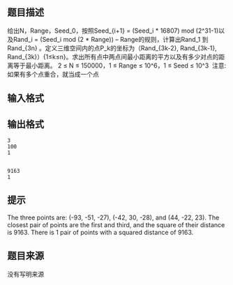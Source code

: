 


## 题目描述
给出N，Range，Seed_0，按照Seed_{i+1} = (Seed_i * 16807) mod (2^31-1)以及Rand_i = (Seed_i mod (2 * Range)) – Range的规则，计算出Rand_1 到Rand_{3n} 。定义三维空间内的点P_k的坐标为（Rand_{3k-2}, Rand_{3k-1}, Rand_{3k}）{1≤k≤n}。求出所有点中两点间最小距离的平方以及有多少对点的距离等于最小距离。 2 ≤ N ≤ 150000，1 ≤ Range ≤ 10^6，1 ≤ Seed ≤ 10^3 
注意:如果有多个点重合，就当成一个点
## 输入格式
## 输出格式

```input1
3
100
1


```

```output1
9163
1
```

## 提示
The three points are: (-93, -51, -27), (-42, 30, -28), and (44, -22, 23). The closest pair of points are the first and third, and the square of their distance is 9163. There is 1 pair of points with a squared distance of 9163.
## 题目来源
没有写明来源


